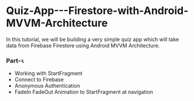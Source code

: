 # Quiz-App---Firestore-with-Android-MVVM-Architecture
In this tutorial, we will be building a very simple quiz app which will take data from Firebase Firestore using Android MVVM Architecture.


### Part-২
* Working with StartFragment
* Connect to Firebase
* Anonymous Authentication
* FadeIn FadeOut Animation to StartFragment at navigation
